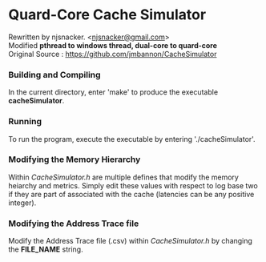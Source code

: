 Quard-Core Cache Simulator
=======

Rewritten by njsnacker. <<njsnacker@gmail.com>>  
Modified **pthread to windows thread, dual-core to quard-core**  
Original Source : https://github.com/jmbannon/CacheSimulator  


### Building and Compiling

In the current directory, enter 'make' to produce the executable **cacheSimulator**.

### Running

To run the program, execute the executable by entering './cacheSimulator'.

### Modifying the Memory Hierarchy

Within *CacheSimulator.h* are multiple defines that modify the memory heiarchy
and metrics. Simply edit these values with respect to log base two if they are part of
associated with the cache (latencies can be any positive integer).

### Modifying the Address Trace file

Modify the Address Trace file (.csv) within *CacheSimulator.h* by changing the
**FILE_NAME** string.
